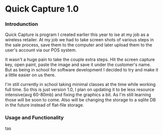 # Quick Capture 1.0

### Introdunction

Quick Capture is program I created earlier this year to ise at my job as a wireless retailer. 
At my job we had to take screen shots of various steps in the sale process, save them to the computer and later upload them to the user's account via our POS system.

It wasn't a huge pain to take the couple extra steps. Hit the screen capture key, open paint, paste the image and save it under the customer's name.
But as being in school for software development I decided to try and make it a little easier on us there.

I'm still currently in school taking minimal classes at the time while working full time. So this is just version 1.0, I plan on updating it to be less resource intensive(avg 60-80mb) and fixing the graphics a bit. As I'm still learning those will be soon to come. Also will be changing the storage to a sqlite DB in the future instead of flat-file storage.

### Usage and Functionality

tas
